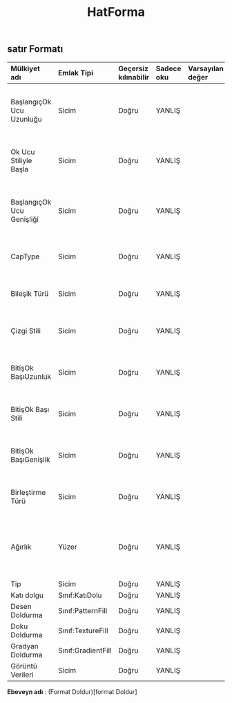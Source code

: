 ﻿---
title: HatForma
second_title: Aspose.Cells Cloud Documen
type: docs
url: /tr/specification/model/lineformat/
description: "Aspose.Cells Bulut modeli spesifikasyonu: LineFormat. Açma, oluşturma, düzenleme, bölme, birleştirme, karşılaştırma ve dönüştürme gibi özelliklerle Excel ve diğer elektronik tablo belgelerini zahmetsizce yönetin"
weight: 50
---
## **satır Formatı**

 

| Mülkiyet adı| Emlak Tipi| Geçersiz kılınabilir| Sadece oku| Varsayılan değer| Tanım|
|:- |:- |:- |:- |:- |:- |
| BaşlangıçOk Ucu Uzunluğu| Sicim| Doğru| YANLIŞ|| Çizginin başlangıç oku uzunluğu türünü alır ve ayarlar.|
| Ok Ucu Stiliyle Başla| Sicim| Doğru| YANLIŞ|| Çizginin başlangıç oku türünü alır ve ayarlar.|
| BaşlangıçOk Ucu Genişliği| Sicim| Doğru| YANLIŞ|| Çizginin başlangıç oku genişlik türünü alır ve ayarlar.|
| CapType| Sicim| Doğru| YANLIŞ|| Bitiş büyük harflerini belirtir.|
| Bileşik Türü| Sicim| Doğru| YANLIŞ|| Çizgi bileşik türünü belirtir.|
| Çizgi Stili| Sicim| Doğru| YANLIŞ|| Çizgi çizgisi türünü belirtir.|
| BitişOk BaşıUzunluk| Sicim| Doğru| YANLIŞ|| Çizginin bitiş oku uzunluğu türünü alır ve ayarlar.|
| BitişOk Başı Stili| Sicim| Doğru| YANLIŞ|| Çizginin bitiş oku türünü alır ve ayarlar.|
| BitişOk BaşıGenişlik| Sicim| Doğru| YANLIŞ||Çizginin bitiş oku genişlik türünü alır ve ayarlar.|
| Birleştirme Türü| Sicim| Doğru| YANLIŞ|| Satır birleştirme türünü belirtir.|
| Ağırlık| Yüzer| Doğru| YANLIŞ|| Çizginin ağırlığını nokta birimi cinsinden alır veya ayarlar.|
| Tip| Sicim| Doğru| YANLIŞ|||
| Katı dolgu| Sınıf:KatıDolu| Doğru| YANLIŞ|||
| Desen Doldurma| Sınıf:PatternFill| Doğru| YANLIŞ|||
| Doku Doldurma| Sınıf:TextureFill| Doğru| YANLIŞ|||
| Gradyan Doldurma| Sınıf:GradientFill| Doğru| YANLIŞ|||
| Görüntü Verileri| Sicim| Doğru| YANLIŞ|||

**Ebeveyn adı** : (Format Doldur)[format Doldur]